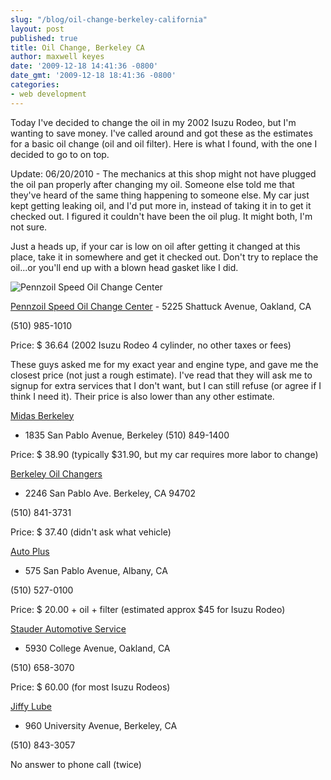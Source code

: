 ```yaml
---
slug: "/blog/oil-change-berkeley-california"
layout: post
published: true
title: Oil Change, Berkeley CA
author: maxwell keyes
date: '2009-12-18 14:41:36 -0800'
date_gmt: '2009-12-18 18:41:36 -0800'
categories:
- web development
---
```


Today I've decided to change the oil in my 2002 Isuzu Rodeo, but I'm wanting to
save money. I've called around and got these as the estimates for a basic oil
change (oil and oil filter). Here is what I found, with the one I decided to go
to on top.

Update: 06/20/2010 - The mechanics at this shop might not have plugged the oil
pan properly after changing my oil. Someone else told me that they've heard of
the same thing happening to someone else. My car just kept getting leaking oil,
and I'd put more in, instead of taking it in to get it checked out. I figured it
couldn't have been the oil plug. It might both, I'm not sure.

Just a heads up, if your car is low on oil after getting it changed at this
place, take it in somewhere and get it checked out. Don't try to replace the
oil...or you'll end up with a blown head gasket like I did.

![Pennzoil Speed Oil Change Center](./pennzoil-speed-oil-change-center.jpg "Pennzoil Speed Oil Change Center Oakland")

[Pennzoil Speed Oil Change Center](http://maps.google.com/places/us/oakland/shattuck-ave/5225/-pennzoil-speed-oil-change-center) - 5225 Shattuck Avenue, Oakland, CA

(510) 985-1010

Price: $ 36.64 (2002 Isuzu Rodeo 4 cylinder, no other taxes or fees)

These guys asked me for my exact year and engine type, and gave me the closest
price (not just a rough estimate). I've read that they will ask me to signup for
extra services that I don't want, but I can still refuse (or agree if I think I
need it). Their price is also lower than any other estimate.

[Midas Berkeley](http://maps.google.com/places/us/berkeley/san-pablo-ave/1835/-midas-berkeley)
- 1835 San Pablo Avenue, Berkeley (510) 849-1400

Price: $ 38.90 (typically $31.90, but my car requires more labor to change)

[Berkeley Oil Changers](http://maps.google.com/maps/place?cid=6049443562747719565&amp;q=oil%2Bchange%2Bberkeley,%2Bca)
- 2246 San Pablo Ave. Berkeley, CA 94702

(510) 841-3731

Price: $ 37.40 (didn't ask what vehicle)

[Auto Plus](http://maps.google.com/maps/place?cid=17429617305568833018&amp;q=oil%2Bchange%2Bberkeley,%2Bca)
- 575 San Pablo Avenue, Albany, CA

(510) 527-0100

Price: $ 20.00 + oil + filter (estimated approx $45 for Isuzu Rodeo)

[Stauder Automotive Service](http://maps.google.com/maps/place?cid=16611234117710852282&amp;q=oil%2Bchange%2Bberkeley,%2Bca)
- 5930 College Avenue, Oakland, CA

(510) 658-3070

Price: $ 60.00 (for most Isuzu Rodeos)


[Jiffy Lube](http://maps.google.com/places/us/berkeley/university-ave/960/-jiffy-lube)
- 960 University Avenue, Berkeley, CA

(510) 843-3057

No answer to phone call (twice)
